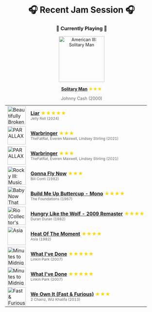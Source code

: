 <div align='center'>

# 🎧 Recent Jam Session 🎧

<h3>🎵 Currently Playing 🎵</h3>

<a href="https://open.spotify.com/track/3UMXhDBYe7eIXUe2HLUn0v"><img src="https://i.scdn.co/image/ab67616d0000b273c26357620e211089bf6b45e9" width="150" height="150" alt="American III: Solitary Man" /></a>

<b><a href="https://open.spotify.com/track/3UMXhDBYe7eIXUe2HLUn0v">Solitary Man</a></b><span style="color: gold;"> ★★★</span>

<span style="color: #666;">Johnny Cash (2000)</span>

<table style='margin: 0 auto; max-width: 550px;'>
<tr>
<td width="60"><a href="https://open.spotify.com/track/0llPOBVoJYDAtdmVlNE41A"><img src="https://i.scdn.co/image/ab67616d0000b273d80f1f7607d4b12390321773" width="60" height="60" alt="Beautifully Broken" /></a></td>
<td><b><a href="https://open.spotify.com/track/0llPOBVoJYDAtdmVlNE41A">Liar</a></b> <span style="color: gold;"> ★★★★★</span><br><span style="font-size: 12px; color: #666;">Jelly Roll (2024)</span></td>
</tr>
<tr>
<td width="60"><a href="https://open.spotify.com/track/2pjbeDLKz2C7Cu7f3Mjw2c"><img src="https://i.scdn.co/image/ab67616d0000b27334666061eea81fa4b36ba2b9" width="60" height="60" alt="PARALLAX" /></a></td>
<td><b><a href="https://open.spotify.com/track/2pjbeDLKz2C7Cu7f3Mjw2c">Warbringer</a></b> <span style="color: gold;"> ★★★</span><br><span style="font-size: 12px; color: #666;">TheFatRat, Everen Maxwell, Lindsey Stirling (2021)</span></td>
</tr>
<tr>
<td width="60"><a href="https://open.spotify.com/track/2pjbeDLKz2C7Cu7f3Mjw2c"><img src="https://i.scdn.co/image/ab67616d0000b27334666061eea81fa4b36ba2b9" width="60" height="60" alt="PARALLAX" /></a></td>
<td><b><a href="https://open.spotify.com/track/2pjbeDLKz2C7Cu7f3Mjw2c">Warbringer</a></b> <span style="color: gold;"> ★★★</span><br><span style="font-size: 12px; color: #666;">TheFatRat, Everen Maxwell, Lindsey Stirling (2021)</span></td>
</tr>
<tr>
<td width="60"><a href="https://open.spotify.com/track/6C2PfemHQul77DVpnvuAIs"><img src="https://i.scdn.co/image/ab67616d0000b273559769036607549f92579d08" width="60" height="60" alt="Rocky III: Music From The Motion Picture" /></a></td>
<td><b><a href="https://open.spotify.com/track/6C2PfemHQul77DVpnvuAIs">Gonna Fly Now</a></b> <span style="color: gold;"> ★★★</span><br><span style="font-size: 12px; color: #666;">Bill Conti (1982)</span></td>
</tr>
<tr>
<td width="60"><a href="https://open.spotify.com/track/1tfZtA15BfJHQTUy3dqTKC"><img src="https://i.scdn.co/image/ab67616d0000b273663fe218f7d98306c533af10" width="60" height="60" alt="Baby Now That I've Found You" /></a></td>
<td><b><a href="https://open.spotify.com/track/1tfZtA15BfJHQTUy3dqTKC">Build Me Up Buttercup - Mono</a></b> <span style="color: gold;"> ★★★★</span><br><span style="font-size: 12px; color: #666;">The Foundations (1967)</span></td>
</tr>
<tr>
<td width="60"><a href="https://open.spotify.com/track/39lSeqnyjZJejRuaREfyLL"><img src="https://i.scdn.co/image/ab67616d0000b27316c75e2dd2654d7d03f2c556" width="60" height="60" alt="Rio (Collector's Edition)" /></a></td>
<td><b><a href="https://open.spotify.com/track/39lSeqnyjZJejRuaREfyLL">Hungry Like the Wolf - 2009 Remaster</a></b> <span style="color: gold;"> ★★★★</span><br><span style="font-size: 12px; color: #666;">Duran Duran (1982)</span></td>
</tr>
<tr>
<td width="60"><a href="https://open.spotify.com/track/1nmZ8yqKkfooOuYvtFctDp"><img src="https://i.scdn.co/image/ab67616d0000b2732323f86e757c3436b3cc38af" width="60" height="60" alt="Asia" /></a></td>
<td><b><a href="https://open.spotify.com/track/1nmZ8yqKkfooOuYvtFctDp">Heat Of The Moment</a></b> <span style="color: gold;"> ★★★★</span><br><span style="font-size: 12px; color: #666;">Asia (1982)</span></td>
</tr>
<tr>
<td width="60"><a href="https://open.spotify.com/track/18lR4BzEs7e3qzc0KVkTpU"><img src="https://i.scdn.co/image/ab67616d0000b2736e996745f2c7b8036abef213" width="60" height="60" alt="Minutes to Midnight" /></a></td>
<td><b><a href="https://open.spotify.com/track/18lR4BzEs7e3qzc0KVkTpU">What I've Done</a></b> <span style="color: gold;"> ★★★★★</span><br><span style="font-size: 12px; color: #666;">Linkin Park (2007)</span></td>
</tr>
<tr>
<td width="60"><a href="https://open.spotify.com/track/18lR4BzEs7e3qzc0KVkTpU"><img src="https://i.scdn.co/image/ab67616d0000b2736e996745f2c7b8036abef213" width="60" height="60" alt="Minutes to Midnight" /></a></td>
<td><b><a href="https://open.spotify.com/track/18lR4BzEs7e3qzc0KVkTpU">What I've Done</a></b> <span style="color: gold;"> ★★★★★</span><br><span style="font-size: 12px; color: #666;">Linkin Park (2007)</span></td>
</tr>
<tr>
<td width="60"><a href="https://open.spotify.com/track/00QyLmjxaSEE8qIZQjBXBj"><img src="https://i.scdn.co/image/ab67616d0000b27370772b281a0ec089721df570" width="60" height="60" alt="Fast & Furious 6" /></a></td>
<td><b><a href="https://open.spotify.com/track/00QyLmjxaSEE8qIZQjBXBj">We Own It (Fast & Furious)</a></b> <span style="color: gold;"> ★★★</span><br><span style="font-size: 12px; color: #666;">2 Chainz, Wiz Khalifa (2013)</span></td>
</tr>
</table>
</div>

